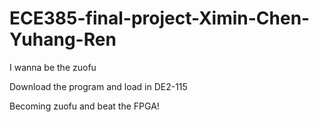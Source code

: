 # ECE385-final-project-Ximin-Chen-Yuhang-Ren
I wanna be the zuofu

Download the program and load in DE2-115

Becoming zuofu and beat the FPGA!
